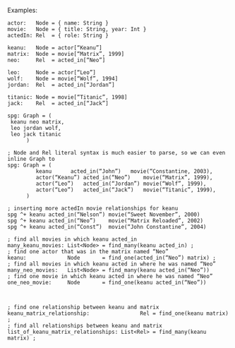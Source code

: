Examples:

    actor:   Node = { name: String }
    movie:   Node = { title: String, year: Int }
    actedIn: Rel  = { role: String }
    
    keanu:   Node = actor[“Keanu”]
    matrix:  Node = movie[“Matrix”, 1999]
    neo:     Rel  = acted_in[“Neo”]
    
    leo:     Node = actor[“Leo”]
    wolf:    Node = movie[“Wolf”, 1994]
    jordan:  Rel  = acted_in[“Jordan”]
    
    titanic: Node = movie[“Titanic”, 1998]
    jack:    Rel  = acted_in[“Jack”]
    
    spg: Graph = (
     keanu neo matrix,
     leo jordan wolf,
     leo jack titanic
          )
    
    ; Node and Rel literal syntax is much easier to parse, so we can even inline Graph to
    spg: Graph = ( 
    		 keanu		acted_in(“John”)   movie(“Constantine, 2003),
    		 actor(“Keanu”) acted_in(“Neo”)    movie(“Matrix”, 1999),
    		 actor(“Leo”)   acted_in(“Jordan”) movie(“Wolf”, 1999),
    		 actor(“Leo”)   acted_in(“Jack”)   movie(“Titanic”, 1999),
          )
    
    ; inserting more actedIn movie relationships for keanu
    spg ^+ keanu acted_in(“Nelson”) movie(“Sweet November”, 2000)
    spg ^+ keanu acted_in(“Neo”)    movie(“Matrix Reloaded”, 2002)
    spg ^+ keanu acted_in(“Const”)  movie(“John Constantine”, 2004)
    
    ; find all movies in which keanu acted_in
    many_keanu_movies: List<Node> = find_many(keanu acted_in) ;
    ; find one actor that was in the matrix named “Neo”
    keanu:             Node       = find_one(acted_in(“Neo”) matrix) ;
    ; find all movies in which keanu acted in where he was named “Neo”
    many_neo_movies:   List<Node> = find_many(keanu acted_in(“Neo”))
    ; find one movie in which keanu acted in where he was named “Neo”
    one_neo_movie:     Node       = find_one(keanu acted_in(“Neo”))
    
    
    
    ; find one relationship between keanu and matrix
    keanu_matrix_relationship:                Rel = find_one(keanu matrix) ;
    ; find all relationships between keanu and matrix
    list_of_keanu_matrix_relationships: List<Rel> = find_many(keanu matrix) ;
